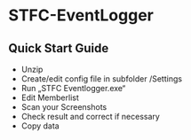 # STFC-EventLogger

## Quick Start Guide

   - Unzip
   - Create/edit config file in subfolder /Settings
   - Run „STFC Eventlogger.exe“
   - Edit Memberlist
   -	Scan your Screenshots
   -	Check result and correct if necessary
   -	Copy data
